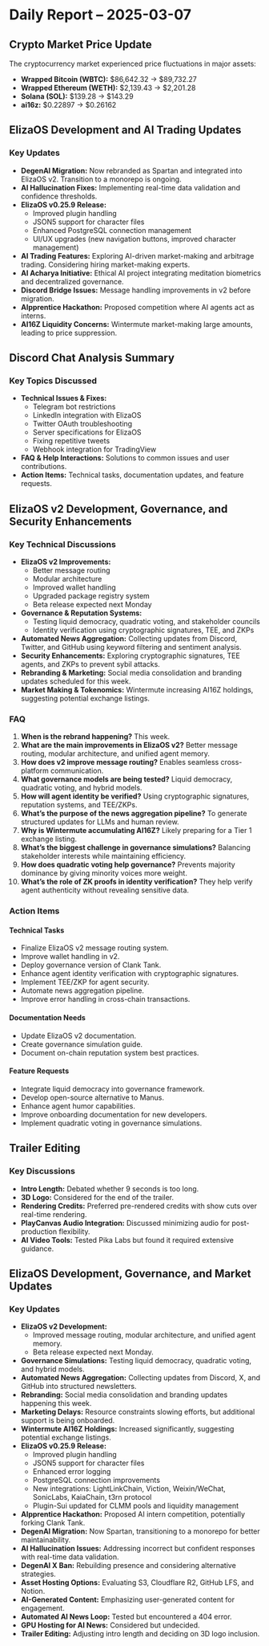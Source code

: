 # Daily Report – 2025-03-07

## Crypto Market Price Update
The cryptocurrency market experienced price fluctuations in major assets:
- **Wrapped Bitcoin (WBTC):** $86,642.32 → $89,732.27  
- **Wrapped Ethereum (WETH):** $2,139.43 → $2,201.28  
- **Solana (SOL):** $139.28 → $143.29  
- **ai16z:** $0.22897 → $0.26162  

## ElizaOS Development and AI Trading Updates
### Key Updates
- **DegenAI Migration:** Now rebranded as Spartan and integrated into ElizaOS v2. Transition to a monorepo is ongoing.  
- **AI Hallucination Fixes:** Implementing real-time data validation and confidence thresholds.  
- **ElizaOS v0.25.9 Release:**  
  - Improved plugin handling  
  - JSON5 support for character files  
  - Enhanced PostgreSQL connection management  
  - UI/UX upgrades (new navigation buttons, improved character management)  
- **AI Trading Features:** Exploring AI-driven market-making and arbitrage trading. Considering hiring market-making experts.  
- **AI Acharya Initiative:** Ethical AI project integrating meditation biometrics and decentralized governance.  
- **Discord Bridge Issues:** Message handling improvements in v2 before migration.  
- **AIpprentice Hackathon:** Proposed competition where AI agents act as interns.  
- **AI16Z Liquidity Concerns:** Wintermute market-making large amounts, leading to price suppression.  

## Discord Chat Analysis Summary
### Key Topics Discussed
- **Technical Issues & Fixes:**  
  - Telegram bot restrictions  
  - LinkedIn integration with ElizaOS  
  - Twitter OAuth troubleshooting  
  - Server specifications for ElizaOS  
  - Fixing repetitive tweets  
  - Webhook integration for TradingView  
- **FAQ & Help Interactions:** Solutions to common issues and user contributions.  
- **Action Items:** Technical tasks, documentation updates, and feature requests.  

## ElizaOS v2 Development, Governance, and Security Enhancements
### Key Technical Discussions
- **ElizaOS v2 Improvements:**  
  - Better message routing  
  - Modular architecture  
  - Improved wallet handling  
  - Upgraded package registry system  
  - Beta release expected next Monday  
- **Governance & Reputation Systems:**  
  - Testing liquid democracy, quadratic voting, and stakeholder councils  
  - Identity verification using cryptographic signatures, TEE, and ZKPs  
- **Automated News Aggregation:** Collecting updates from Discord, Twitter, and GitHub using keyword filtering and sentiment analysis.  
- **Security Enhancements:** Exploring cryptographic signatures, TEE agents, and ZKPs to prevent sybil attacks.  
- **Rebranding & Marketing:** Social media consolidation and branding updates scheduled for this week.  
- **Market Making & Tokenomics:** Wintermute increasing AI16Z holdings, suggesting potential exchange listings.  

### FAQ
1. **When is the rebrand happening?** This week.  
2. **What are the main improvements in ElizaOS v2?** Better message routing, modular architecture, and unified agent memory.  
3. **How does v2 improve message routing?** Enables seamless cross-platform communication.  
4. **What governance models are being tested?** Liquid democracy, quadratic voting, and hybrid models.  
5. **How will agent identity be verified?** Using cryptographic signatures, reputation systems, and TEE/ZKPs.  
6. **What’s the purpose of the news aggregation pipeline?** To generate structured updates for LLMs and human review.  
7. **Why is Wintermute accumulating AI16Z?** Likely preparing for a Tier 1 exchange listing.  
8. **What’s the biggest challenge in governance simulations?** Balancing stakeholder interests while maintaining efficiency.  
9. **How does quadratic voting help governance?** Prevents majority dominance by giving minority voices more weight.  
10. **What’s the role of ZK proofs in identity verification?** They help verify agent authenticity without revealing sensitive data.  

### Action Items
#### **Technical Tasks**
- Finalize ElizaOS v2 message routing system.  
- Improve wallet handling in v2.  
- Deploy governance version of Clank Tank.  
- Enhance agent identity verification with cryptographic signatures.  
- Implement TEE/ZKP for agent security.  
- Automate news aggregation pipeline.  
- Improve error handling in cross-chain transactions.  

#### **Documentation Needs**
- Update ElizaOS v2 documentation.  
- Create governance simulation guide.  
- Document on-chain reputation system best practices.  

#### **Feature Requests**
- Integrate liquid democracy into governance framework.  
- Develop open-source alternative to Manus.  
- Enhance agent humor capabilities.  
- Improve onboarding documentation for new developers.  
- Implement quadratic voting in governance simulations.  

## Trailer Editing
### Key Discussions
- **Intro Length:** Debated whether 9 seconds is too long.  
- **3D Logo:** Considered for the end of the trailer.  
- **Rendering Credits:** Preferred pre-rendered credits with show cuts over real-time rendering.  
- **PlayCanvas Audio Integration:** Discussed minimizing audio for post-production flexibility.  
- **AI Video Tools:** Tested Pika Labs but found it required extensive guidance.  

## ElizaOS Development, Governance, and Market Updates
### Key Updates
- **ElizaOS v2 Development:**  
  - Improved message routing, modular architecture, and unified agent memory.  
  - Beta release expected next Monday.  
- **Governance Simulations:** Testing liquid democracy, quadratic voting, and hybrid models.  
- **Automated News Aggregation:** Collecting updates from Discord, X, and GitHub into structured newsletters.  
- **Rebranding:** Social media consolidation and branding updates happening this week.  
- **Marketing Delays:** Resource constraints slowing efforts, but additional support is being onboarded.  
- **Wintermute AI16Z Holdings:** Increased significantly, suggesting potential exchange listings.  
- **ElizaOS v0.25.9 Release:**  
  - Improved plugin handling  
  - JSON5 support for character files  
  - Enhanced error logging  
  - PostgreSQL connection improvements  
  - New integrations: LightLinkChain, Viction, Weixin/WeChat, SonicLabs, KaiaChain, t3rn protocol  
  - Plugin-Sui updated for CLMM pools and liquidity management  
- **AIpprentice Hackathon:** Proposed AI intern competition, potentially forking Clank Tank.  
- **DegenAI Migration:** Now Spartan, transitioning to a monorepo for better maintainability.  
- **AI Hallucination Issues:** Addressing incorrect but confident responses with real-time data validation.  
- **DegenAI X Ban:** Rebuilding presence and considering alternative strategies.  
- **Asset Hosting Options:** Evaluating S3, Cloudflare R2, GitHub LFS, and Notion.  
- **AI-Generated Content:** Emphasizing user-generated content for engagement.  
- **Automated AI News Loop:** Tested but encountered a 404 error.  
- **GPU Hosting for AI News:** Considered but undecided.  
- **Trailer Editing:** Adjusting intro length and deciding on 3D logo inclusion.  
